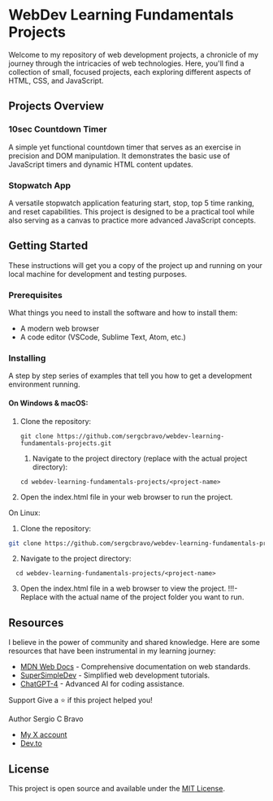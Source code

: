 # WebDev Learning Fundamentals Projects

Welcome to my repository of web development projects, a chronicle of my journey through the intricacies of web technologies. Here, you'll find a collection of small, focused projects, each exploring different aspects of HTML, CSS, and JavaScript.

## Projects Overview

### 10sec Countdown Timer
A simple yet functional countdown timer that serves as an exercise in precision and DOM manipulation. It demonstrates the basic use of JavaScript timers and dynamic HTML content updates.

### Stopwatch App
A versatile stopwatch application featuring start, stop, top 5 time ranking, and reset capabilities. This project is designed to be a practical tool while also serving as a canvas to practice more advanced JavaScript concepts.

## Getting Started

These instructions will get you a copy of the project up and running on your local machine for development and testing purposes.

### Prerequisites

What things you need to install the software and how to install them:

- A modern web browser
- A code editor (VSCode, Sublime Text, Atom, etc.)

### Installing

A step by step series of examples that tell you how to get a development environment running.

#### On Windows & macOS:

1. Clone the repository:
   ```
   git clone https://github.com/sergcbravo/webdev-learning-fundamentals-projects.git
   ```


   1. Navigate to the project directory (replace <project-name> with the actual project directory):
   ```
   cd webdev-learning-fundamentals-projects/<project-name>
   ```

2. Open the index.html file in your web browser to run the project.

  On Linux:
 1. Clone the repository: 
 ```bash
 git clone https://github.com/sergcbravo/webdev-learning-fundamentals-projects.git
 ```

2. Navigate to the project directory:
```
  cd webdev-learning-fundamentals-projects/<project-name>
  ```

3. Open the index.html file in a web browser to view the project. 
!!!- Replace <project-name> with the actual name of the project folder you want to run.


## Resources

I believe in the power of community and shared knowledge. Here are some resources that have been instrumental in my learning journey:

- [MDN Web Docs](https://developer.mozilla.org) - Comprehensive documentation on web standards.
- [SuperSimpleDev](https://supersimpledev.com) - Simplified web development tutorials.
- [ChatGPT-4](https://chat.openai.com) - Advanced AI for coding assistance.

Support
Give a ⭐️ if this project helped you!

Author
Sergio C Bravo

   - [My X account ](https://twitter.com/Sergatx)
   - [Dev.to](https://dev.to/sergcbravo)
   

## License

This project is open source and available under the [MIT License](LICENSE).
